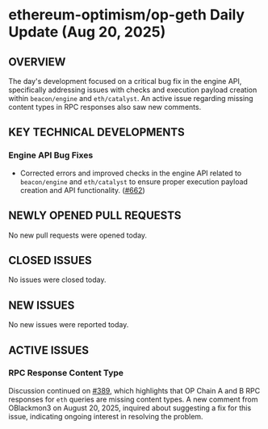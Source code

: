 # ethereum-optimism/op-geth Daily Update (Aug 20, 2025)
## OVERVIEW 
The day's development focused on a critical bug fix in the engine API, specifically addressing issues with checks and execution payload creation within `beacon/engine` and `eth/catalyst`. An active issue regarding missing content types in RPC responses also saw new comments.

## KEY TECHNICAL DEVELOPMENTS

### Engine API Bug Fixes
*   Corrected errors and improved checks in the engine API related to `beacon/engine` and `eth/catalyst` to ensure proper execution payload creation and API functionality. ([#662](https://github.com/ethereum-optimism/op-geth/pull/662))

## NEWLY OPENED PULL REQUESTS
No new pull requests were opened today.

## CLOSED ISSUES
No issues were closed today.

## NEW ISSUES
No new issues were reported today.

## ACTIVE ISSUES

### RPC Response Content Type
Discussion continued on [#389](https://github.com/ethereum-optimism/op-geth/issues/389), which highlights that OP Chain A and B RPC responses for `eth` queries are missing content types. A new comment from OBlackmon3 on August 20, 2025, inquired about suggesting a fix for this issue, indicating ongoing interest in resolving the problem.